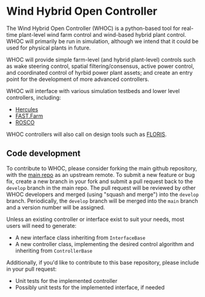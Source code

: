 # Wind Hybrid Open Controller

The Wind Hybrid Open Controller (WHOC) is a python-based tool for real-time 
plant-level wind farm control and wind-based hybrid plant control.
WHOC will primarily be run in simulation, although we intend that it could be 
used for physical plants in future. 

WHOC will provide simple farm-level (and hybrid plant-level) controls such as
wake steering control, spatial filtering/consensus, active power control, 
and coordinated control of hyrbid power plant assets;
and create an entry point for the development of more advanced controllers. 

WHOC will interface with various simulation testbeds and lower level 
controllers, including:
- [Hercules](https://github.com/NREL/hercules)
- [FAST.Farm](https://github.com/OpenFAST/openfast)
- [ROSCO](https://github.com/NREL/rosco)

WHOC controllers will also call on design tools such as
[FLORIS](https://github.com/NREL/floris).

## Code development
To contribute to WHOC, please consider forking the main github repository,
with the [main repo](https://github.com/NREL/wind-hybrid-open-controller) as an 
upstream remote. To submit a new feature or bug fix, create a new branch 
in your fork and submit a pull request back to the `develop` branch in the 
main repo. The pull request will be reviewed by other WHOC developers and 
merged (using "squash and merge") into the `develop` branch. Periodically, 
the `develop` branch will be merged into the `main` branch and a version 
number will be assigned.

Unless an existing controller or interface exist to suit your needs, most 
users will need to generate:
- A new interface class inheriting from `InterfaceBase`
- A new controller class, implementing the desired control algorithm and 
inheriting from `ControllerBase`

Additionally, if you'd like to contribute to this base repository, please 
include in your pull request:
- Unit tests for the implemented controller
- Possibly unit tests for the implemented interface, if needed